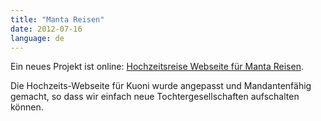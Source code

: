 ```yaml
---
title: "Manta Reisen"
date: 2012-07-16
language: de
---
```


Ein neues Projekt ist online: [Hochzeitsreise Webseite für Manta Reisen](https://hochzeitsreise.manta.ch/).

Die Hochzeits-Webseite für Kuoni wurde angepasst und Mandantenfähig gemacht, so dass wir einfach neue Tochtergesellschaften aufschalten können.
